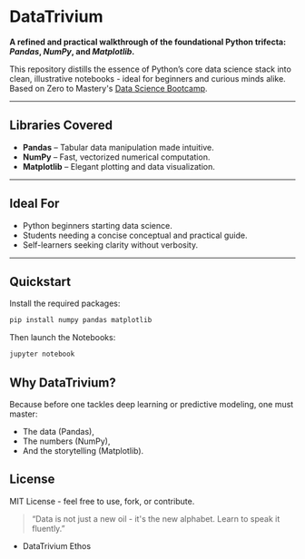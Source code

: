 # DataTrivium

**A refined and practical walkthrough of the foundational Python trifecta: _Pandas_, _NumPy_, and _Matplotlib_.**

This repository distills the essence of Python’s core data science stack into clean, illustrative notebooks - ideal for beginners and curious minds alike.
Based on Zero to Mastery's [Data Science Bootcamp](https://zerotomastery.io/courses/machine-learning-and-data-science-bootcamp/).

---

## Libraries Covered

- **Pandas** – Tabular data manipulation made intuitive.
- **NumPy** – Fast, vectorized numerical computation.
- **Matplotlib** – Elegant plotting and data visualization.

---

## Ideal For

- Python beginners starting data science.
- Students needing a concise conceptual and practical guide.
- Self-learners seeking clarity without verbosity.

---

## Quickstart

Install the required packages:

```bash
pip install numpy pandas matplotlib
```
Then launch the Notebooks:

```bash
jupyter notebook
```


## Why DataTrivium?
Because before one tackles deep learning or predictive modeling, one must master:

- The data (Pandas),
- The numbers (NumPy),
- And the storytelling (Matplotlib).

## License
MIT License - feel free to use, fork, or contribute.

>“Data is not just a new oil - it's the new alphabet. Learn to speak it fluently.”

- DataTrivium Ethos
